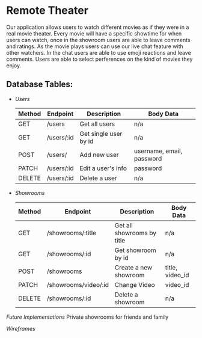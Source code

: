 # Remote Theater
Our application allows users to watch different movies as if they were in a real movie theater. Every movie will have a specific showtime for when users can watch, once in the showroom users are able to leave comments and ratings. As the movie plays users can use our live chat feature with other watchers. In the chat users are able to use emoji reactions and leave comments. Users are able to select perferences on the kind of movies they enjoy.

## Database Tables: 
- *Users*

  | Method | Endpoint     | Description           | Body Data                |
  | ------ | ------------ | --------------------- | ------------------------ |
  | GET    | /users     | Get all users         | n/a                      |
  | GET    | /users/:id | Get single user by id | n/a                      |
  | POST   | /users/    | Add new user          | username, email, password |
  | PATCH  | /users/:id | Edit a user's info    | password |
  | DELETE | /users/:id | Delete a user         | n/a                      |

- *Showrooms*

  | Method | Endpoint  | Description    | Body Data    |
  | ------ | --------- | -------------- | ------------ |
  | GET    | /showrooms/:title | Get all showrooms by title | n/a          |
  | GET    | /showrooms/:id | Get showroom by id | n/a |
  | POST   | /showrooms | Create a new showroom  | title, video_id  |
  | PATCH  | /showrooms/video/:id | Change Video | video_id |
  | DELETE | /showrooms/:id | Delete a showroom | n/a |


*Future Implementations*
Private showrooms for friends and family


*Wireframes*
